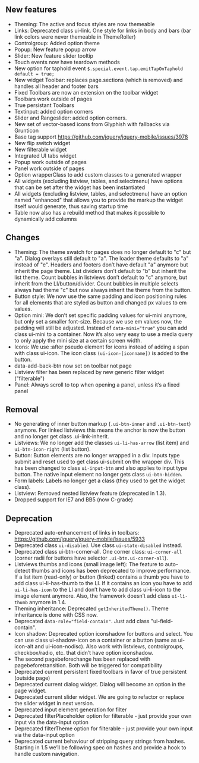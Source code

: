 <script>{
    "title": "jQuery Mobile 1.4.0 Alpha 1 Changelog",
     "pageTemplate": "page-contentfull.php"
}</script>

## New features
* Theming: The active and focus styles are now themeable
* Links: Deprecated class ui-link. One style for links in body and bars (bar link colors were never themeable in ThemeRoller)
* Controlgroup: Added option theme
* Popup: New feature popup arrow
* Slider: New feature slider tooltip
* Touch events now have teardown methods
* New option for taphold event ```$.special.event.tap.emitTapOnTaphold default = true;```
* New widget Toolbar: replaces page.sections (which is removed) and handles all header and footer bars
* Fixed Toolbars are now an extension on the toolbar widget
* Toolbars work outside of pages
* True persistant Toolbars
* Textinput: added option corners
* Slider and Rangeslider: added option corners.
* New set of vector-based icons from Glyphish with fallbacks via Grunticon
* Base tag support https://github.com/jquery/jquery-mobile/issues/3978
* New flip switch widget
* New filterable widget
* Integrated UI tabs widget
* Popup work outside of pages
* Panel work outside of pages
* Option wrapperClass to add custom classes to a generated wrapper
* All widgets (excluding listview, tables, and selectmenu) have options that can be set after the widget has been instantiated
* All widgets (excluding listview, tables, and selectmenu) have an option named "enhanced" that allows you to provide the markup the widget itself would generate, thus saving startup time
* Table now also has a rebuild method that makes it possible to dynamically add columns

## Changes

* Theming: The theme swatch for pages does no longer default to "c" but "a". Dialog overlays still default to "a". The loader theme defaults to "a" instead of "e". Headers and footers don’t have default "a" anymore but inherit the page theme. List dividers don’t default to "b" but inherit the list theme. Count bubbles in listviews don’t default to "c" anymore, but inherit from the LI/button/divider. Count bubbles in multiple selects always had theme "c" but now always inherit the theme from the button.
* Button style: We now use the same padding and icon positioning rules for all elements that are styled as button and changed px values to em values.
* Option mini: We don’t set specific padding values for ui-mini anymore, but only set a smaller font-size. Because we use em values now, the padding will still be adjusted. Instead of ```data-mini="true"``` you can add class ui-mini to a container. Now it’s also very easy to use a media query to only apply the mini size at a certain screen width.
* Icons: We use :after pseudo element for icons instead of adding a span with class ui-icon. The icon class ```(ui-icon-[iconname])``` is added to the button.
* data-add-back-btn now set on toolbar not page
* Listview filter has been replaced by new generic filter widget ("filterable")
* Panel: Always scroll to top when opening a panel, unless it’s a fixed panel

## Removal

* No generating of inner button markup (```.ui-btn-inner``` and ```.ui-btn-text```) anymore. For linked listviews this means the anchor is now the button and no longer get class .ui-link-inherit.
* Listviews: We no longer add the classes ```ui-li-has-arrow``` (list item) and ```ui-btn-icon-right``` (list button).
* Button: Button elements are no longer wrapped in a div. Inputs type submit and reset used to get class ui-submit on the wrapper div. This has been changed to class ```ui-input-btn``` and also applies to input type button. The native input element no longer gets class ```ui-btn-hidden```.
* Form labels: Labels no longer get a class (they used to get the widget class).
* Listview: Removed nested listview feature (deprecated in 1.3).
* Dropped support for IE7 and BB5 (now C-grade)

## Deprecation

* Deprecated auto-enhancement of links in toolbars: https://github.com/jquery/jquery-mobile/issues/5933
* Deprecated class ```ui-disabled```. Use class ```ui-state-disabled``` instead.
* Deprecated class ui-btn-corner-all. One corner class: ```ui-corner-all``` (corner radii for buttons have selector ```.ui-btn.ui-corner-all```).
* Listviews thumbs and icons (small image left): The feature to auto-detect thumbs and icons has been deprecated to improve performance. If a list item (read-only) or button (linked) contains a thumb you have to add class ui-li-has-thumb to the LI. If it contains an icon you have to add ```ui-li-has-icon``` to the LI and don’t have to add class ui-li-icon to the image element anymore. Also, the framework doesn’t add class ```ui-li-thumb``` anymore in 1.4.
* Theming inheritance: Deprecated ```getInheritedTheme()```. Theme inheritance is done with CSS now.
* Deprecated ```data-role="field-contain"```. Just add class "ui-field-contain".
* Icon shadow: Deprecated option iconshadow for buttons and select. You can use class ui-shadow-icon on a container or a button (same as ui-icon-alt and ui-icon-nodisc). Also work with listviews, controlgroups, checkbox/radio, etc. that didn’t have option iconshadow.
* The second pagebeforechange has been replaced with pagebeforetransition. Both will be triggered for compatibility
* Deprecated current persistent fixed toolbars in favor of true persistent (outside page)
* Deprecated current dialog widget. Dialog will become an option in the page widget.
* Deprecated current slider widget. We are going to refactor or replace the slider widget in next version.
* Deprecated input element generation for filter
* Deprecated filterPlaceholder option for filterable - just provide your own input via the data-input option
* Deprecated filterTheme option for filterable - just provide your own input via the data-input option
* Deprecated current behaviour of stripping query strings from hashes. Starting in 1.5 we’ll be following spec on hashes and provide a hook to handle custom navigation.
